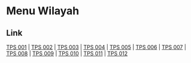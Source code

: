 # Menu Wilayah

## Link

[TPS 001](https://github.com/gigit-pemilu/pemilu-2024-35-jawa-timur/tree/main/pilpres/hitung-suara/sub/35-jawa-timur/sub/24-lamongan/sub/23-tikung/sub/2009-jatirejo/sub/001-tps)
 | 
[TPS 002](https://github.com/gigit-pemilu/pemilu-2024-35-jawa-timur/tree/main/pilpres/hitung-suara/sub/35-jawa-timur/sub/24-lamongan/sub/23-tikung/sub/2009-jatirejo/sub/002-tps)
 | 
[TPS 003](https://github.com/gigit-pemilu/pemilu-2024-35-jawa-timur/tree/main/pilpres/hitung-suara/sub/35-jawa-timur/sub/24-lamongan/sub/23-tikung/sub/2009-jatirejo/sub/003-tps)
 | 
[TPS 004](https://github.com/gigit-pemilu/pemilu-2024-35-jawa-timur/tree/main/pilpres/hitung-suara/sub/35-jawa-timur/sub/24-lamongan/sub/23-tikung/sub/2009-jatirejo/sub/004-tps)
 | 
[TPS 005](https://github.com/gigit-pemilu/pemilu-2024-35-jawa-timur/tree/main/pilpres/hitung-suara/sub/35-jawa-timur/sub/24-lamongan/sub/23-tikung/sub/2009-jatirejo/sub/005-tps)
 | 
[TPS 006](https://github.com/gigit-pemilu/pemilu-2024-35-jawa-timur/tree/main/pilpres/hitung-suara/sub/35-jawa-timur/sub/24-lamongan/sub/23-tikung/sub/2009-jatirejo/sub/006-tps)
 | 
[TPS 007](https://github.com/gigit-pemilu/pemilu-2024-35-jawa-timur/tree/main/pilpres/hitung-suara/sub/35-jawa-timur/sub/24-lamongan/sub/23-tikung/sub/2009-jatirejo/sub/007-tps)
 | 
[TPS 008](https://github.com/gigit-pemilu/pemilu-2024-35-jawa-timur/tree/main/pilpres/hitung-suara/sub/35-jawa-timur/sub/24-lamongan/sub/23-tikung/sub/2009-jatirejo/sub/008-tps)
 | 
[TPS 009](https://github.com/gigit-pemilu/pemilu-2024-35-jawa-timur/tree/main/pilpres/hitung-suara/sub/35-jawa-timur/sub/24-lamongan/sub/23-tikung/sub/2009-jatirejo/sub/009-tps)
 | 
[TPS 010](https://github.com/gigit-pemilu/pemilu-2024-35-jawa-timur/tree/main/pilpres/hitung-suara/sub/35-jawa-timur/sub/24-lamongan/sub/23-tikung/sub/2009-jatirejo/sub/010-tps)
 | 
[TPS 011](https://github.com/gigit-pemilu/pemilu-2024-35-jawa-timur/tree/main/pilpres/hitung-suara/sub/35-jawa-timur/sub/24-lamongan/sub/23-tikung/sub/2009-jatirejo/sub/011-tps)
 | 
[TPS 012](https://github.com/gigit-pemilu/pemilu-2024-35-jawa-timur/tree/main/pilpres/hitung-suara/sub/35-jawa-timur/sub/24-lamongan/sub/23-tikung/sub/2009-jatirejo/sub/012-tps)

